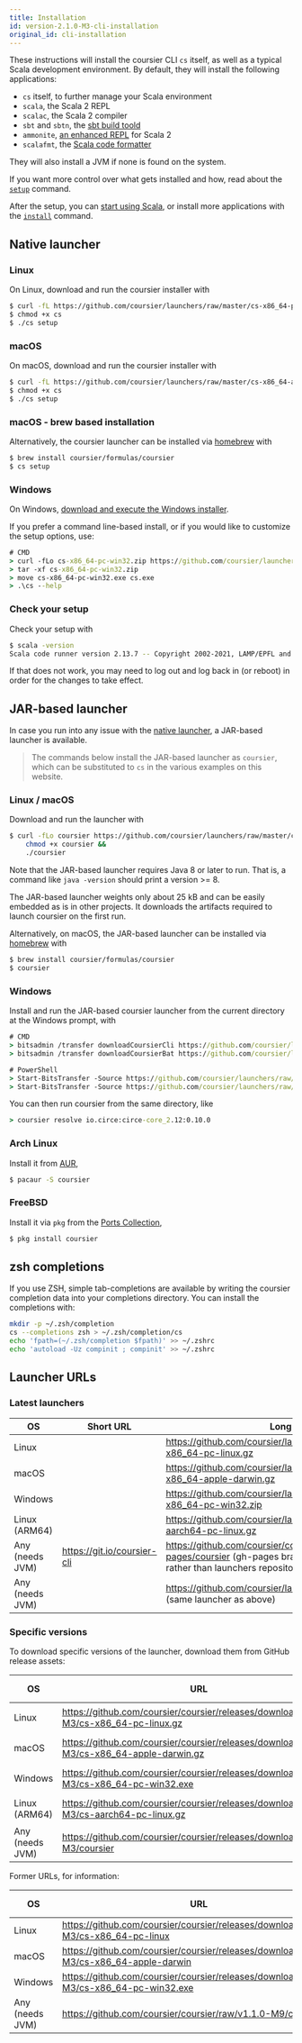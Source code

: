 ```yaml
---
title: Installation
id: version-2.1.0-M3-cli-installation
original_id: cli-installation
---
```


These instructions will install the coursier CLI `cs` itself, as well as a typical Scala development environment.
By default, they will install the following applications:

- `cs` itself, to further manage your Scala environment
- `scala`, the Scala 2 REPL
- `scalac`, the Scala 2 compiler
- `sbt` and `sbtn`, the [sbt build toold](https://www.scala-sbt.org/)
- `ammonite`, [an enhanced REPL](https://ammonite.io/) for Scala 2
- `scalafmt`, the [Scala code formatter](https://scalameta.org/scalafmt/)

They will also install a JVM if none is found on the system.

If you want more control over what gets installed and how, read about the [`setup`](cli-setup.md) command.

After the setup, you can [start using Scala](https://docs.scala-lang.org/scala3/getting-started.html#create-a-hello-world-project-with-sbt), or install more applications with the [`install`](cli-install.md) command.

## Native launcher

### Linux

On Linux, download and run the coursier installer with

```bash
$ curl -fL https://github.com/coursier/launchers/raw/master/cs-x86_64-pc-linux.gz | gzip -d > cs
$ chmod +x cs
$ ./cs setup
```

### macOS

On macOS, download and run the coursier installer with

```bash
$ curl -fL https://github.com/coursier/launchers/raw/master/cs-x86_64-apple-darwin.gz | gzip -d > cs
$ chmod +x cs
$ ./cs setup
```

### macOS - brew based installation

Alternatively, the coursier launcher can be installed via [homebrew](https://brew.sh) with
```bash
$ brew install coursier/formulas/coursier
$ cs setup
```

### Windows

On Windows, [download and execute the Windows installer](https://github.com/coursier/launchers/raw/master/cs-x86_64-pc-win32.zip).

If you prefer a command line-based install, or if you would like to customize the setup options, use:

```bat
# CMD
> curl -fLo cs-x86_64-pc-win32.zip https://github.com/coursier/launchers/raw/master/cs-x86_64-pc-win32.zip
> tar -xf cs-x86_64-pc-win32.zip
> move cs-x86_64-pc-win32.exe cs.exe
> .\cs --help
```

### Check your setup

Check your setup with

```bash
$ scala -version
Scala code runner version 2.13.7 -- Copyright 2002-2021, LAMP/EPFL and Lightbend, Inc.
```

If that does not work, you may need to log out and log back in (or reboot) in order for the changes to take effect.

## JAR-based launcher

In case you run into any issue with the [native launcher](#native-launcher),
a JAR-based launcher is available.

> The commands below install the JAR-based launcher as `coursier`, which can be
substituted to `cs` in the various examples on this website.

### Linux / macOS

Download and run the launcher with
```bash
$ curl -fLo coursier https://github.com/coursier/launchers/raw/master/coursier &&
    chmod +x coursier &&
    ./coursier
```

Note that the JAR-based launcher requires Java 8 or later to run.
That is, a command like `java -version` should print a version >= 8.

The JAR-based launcher weights only about 25 kB and can be easily embedded
as is in other projects.
It downloads the artifacts required to launch coursier on the first run.

Alternatively, on macOS, the JAR-based launcher can be installed via [homebrew](https://brew.sh) with
```bash
$ brew install coursier/formulas/coursier
$ coursier
```

### Windows

Install and run the JAR-based coursier launcher from the current directory at the Windows prompt, with
```bat
# CMD
> bitsadmin /transfer downloadCoursierCli https://github.com/coursier/launchers/raw/master/coursier "%cd%\coursier"
> bitsadmin /transfer downloadCoursierBat https://github.com/coursier/launchers/raw/master/coursier.bat "%cd%\coursier.bat"

# PowerShell
> Start-BitsTransfer -Source https://github.com/coursier/launchers/raw/master/coursier -Destination coursier
> Start-BitsTransfer -Source https://github.com/coursier/launchers/raw/master/coursier.bat -Destination coursier.bat
```

You can then run coursier from the same directory, like
```bat
> coursier resolve io.circe:circe-core_2.12:0.10.0
```

### Arch Linux

Install it from [AUR](https://aur.archlinux.org/packages/coursier/),
```bash
$ pacaur -S coursier
```

### FreeBSD

Install it via `pkg` from the [Ports Collection](https://www.freshports.org/devel/coursier/),
```bash
$ pkg install coursier
```

## zsh completions

If you use ZSH, simple tab-completions are available by writing the
coursier completion data into your completions directory.
You can install the completions with:
```bash
mkdir -p ~/.zsh/completion
cs --completions zsh > ~/.zsh/completion/cs
echo 'fpath=(~/.zsh/completion $fpath)' >> ~/.zshrc
echo 'autoload -Uz compinit ; compinit' >> ~/.zshrc
```

## Launcher URLs

### Latest launchers

|OS|Short URL|Long URL|
|-|-|-|
|Linux| |<https://github.com/coursier/launchers/raw/master/cs-x86_64-pc-linux.gz>|
|macOS| |<https://github.com/coursier/launchers/raw/master/cs-x86_64-apple-darwin.gz>|
|Windows| |<https://github.com/coursier/launchers/raw/master/cs-x86_64-pc-win32.zip>|
|Linux (ARM64)| |<https://github.com/coursier/launchers/raw/master/cs-aarch64-pc-linux.gz>|
|Any (needs JVM)|<https://git.io/coursier-cli>|<https://github.com/coursier/coursier/raw/gh-pages/coursier> (gh-pages branch of coursier repository rather than launchers repository)|
|Any (needs JVM)| |<https://github.com/coursier/launchers/raw/master/coursier> (same launcher as above)|

### Specific versions

To download specific versions of the launcher, download them from GitHub release
assets:

|OS|URL|Since version|
|-|-|-|
|Linux|<https://github.com/coursier/coursier/releases/download/v2.1.0-M3/cs-x86_64-pc-linux.gz>|`2.0.16-158-gbdc8669f9`|
|macOS|<https://github.com/coursier/coursier/releases/download/v2.1.0-M3/cs-x86_64-apple-darwin.gz>|`2.0.16-158-gbdc8669f9`|
|Windows|<https://github.com/coursier/coursier/releases/download/v2.1.0-M3/cs-x86_64-pc-win32.exe>|`2.0.16-158-gbdc8669f9`|
|Linux (ARM64)|<https://github.com/coursier/coursier/releases/download/v2.1.0-M3/cs-aarch64-pc-linux.gz>|`2.0.16-158-gbdc8669f9`|
|Any (needs JVM)|<https://github.com/coursier/coursier/releases/download/v2.1.0-M3/coursier>|`1.1.0-M9`|

Former URLs, for information:

|OS|URL|Since version|Up to version|
|-|-|-|-|
|Linux|<https://github.com/coursier/coursier/releases/download/v2.1.0-M3/cs-x86_64-pc-linux>|`2.0.0-RC3-1`|`2.0.16`|
|macOS|<https://github.com/coursier/coursier/releases/download/v2.1.0-M3/cs-x86_64-apple-darwin>|`2.0.0-RC3-1`|`2.0.16`|
|Windows|<https://github.com/coursier/coursier/releases/download/v2.1.0-M3/cs-x86_64-pc-win32.exe>|`2.0.0-RC6`|`2.0.16`|
|Any (needs JVM)|<https://github.com/coursier/coursier/raw/v1.1.0-M9/coursier>| |`1.1.0-M9`|

